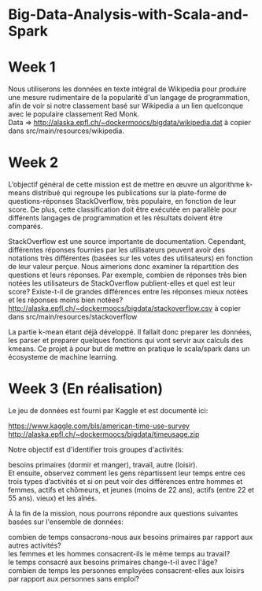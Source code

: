# Big-Data-Analysis-with-Scala-and-Spark

# Week 1 
Nous utiliserons les données en texte intégral de Wikipedia pour produire une mesure rudimentaire
de la popularité d'un langage de programmation, afin de voir si notre classement basé sur Wikipedia a un lien quelconque   
avec le populaire classement Red Monk.  
Data => http://alaska.epfl.ch/~dockermoocs/bigdata/wikipedia.dat à copier dans src/main/resources/wikipedia.  

# Week 2    
L’objectif général de cette mission est de mettre en œuvre un algorithme k-means distribué qui regroupe les publications sur la plate-forme de questions-réponses StackOverflow, très populaire, en fonction de leur score. De plus, cette classification doit être exécutée en parallèle pour différents langages de programmation et les résultats doivent être comparés.  
 
StackOverflow est une source importante de documentation. Cependant, différentes réponses fournies par les utilisateurs peuvent avoir des notations très différentes (basées sur les votes des utilisateurs) en fonction de leur valeur perçue. Nous aimerions donc examiner la répartition des questions et leurs réponses. Par exemple, combien de réponses très bien notées les utilisateurs de StackOverflow publient-elles et quel est leur score? Existe-t-il de grandes différences entre les réponses mieux notées et les réponses moins bien notées?  
http://alaska.epfl.ch/~dockermoocs/bigdata/stackoverflow.csv à copier dans src/main/resources/stackoverflow

La partie k-mean étant déjà développé. Il fallait donc preparer les données, les parser et preparer quelques fonctions qui vont servir aux calculs des kmeans. Ce projet à pour but de mettre en pratique le scala/spark dans un écosysteme de machine learning.

# Week 3 (En réalisation)   

Le jeu de données est fourni par Kaggle et est documenté ici:

https://www.kaggle.com/bls/american-time-use-survey
http://alaska.epfl.ch/~dockermoocs/bigdata/timeusage.zip

Notre objectif est d'identifier trois groupes d'activités:  

besoins primaires (dormir et manger),  travail,  autre (loisir).  
Et ensuite, observez comment les gens répartissent leur temps entre ces trois types d’activités et si on peut voir des différences entre hommes et femmes, actifs et chômeurs, et jeunes (moins de 22 ans), actifs (entre 22 et 55 ans). vieux) et les aînés.  

À la fin de la mission, nous pourrons répondre aux questions suivantes basées sur l'ensemble de données:  

combien de temps consacrons-nous aux besoins primaires par rapport aux autres activités?  
les femmes et les hommes consacrent-ils le même temps au travail?  
le temps consacré aux besoins primaires change-t-il avec l'âge?  
combien de temps les personnes employées consacrent-elles aux loisirs par rapport aux personnes sans emploi?  
